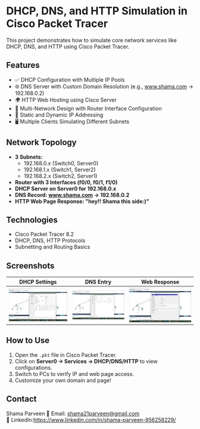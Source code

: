 #  DHCP, DNS, and HTTP Simulation in Cisco Packet Tracer

This project demonstrates how to simulate core network services like DHCP, DNS, and HTTP using Cisco Packet Tracer.

##  Features

- ✅ DHCP Configuration with Multiple IP Pools
- 🌐 DNS Server with Custom Domain Resolution (e.g., www.shama.com → 192.168.0.2)
- 🌍 HTTP Web Hosting using Cisco Server
- 🔄 Multi-Network Design with Router Interface Configuration
- 🔌 Static and Dynamic IP Addressing
- 🖥️ Multiple Clients Simulating Different Subnets

## Network Topology

- **3 Subnets:**
  - 192.168.0.x (Switch0, Server0)
  - 192.168.1.x (Switch1, Server2)
  - 192.168.2.x (Switch2, Server1)
- **Router with 3 Interfaces (f0/0, f0/1, f1/0)**
- **DHCP Server on Server0 for 192.168.0.x**
- **DNS Record: www.shama.com → 192.168.0.2**
- **HTTP Web Page Response: "hey!! Shama this side:)"**

## Technologies

- Cisco Packet Tracer 8.2
- DHCP, DNS, HTTP Protocols
- Subnetting and Routing Basics

##  Screenshots

| DHCP Settings | DNS Entry | Web Response |
|---------------|-----------|--------------|
| ![DHCP](dhcp.png) | ![DNS](dns.png) | ![HTTP](/http.png) |

##  How to Use

1. Open the `.pkt` file in Cisco Packet Tracer.
2. Click on **Server0 → Services → DHCP/DNS/HTTP** to view configurations.
3. Switch to PCs to verify IP and web page access.
4. Customize your own domain and page!

##  Contact

Shama Parveen 
📧 Email: shama21parveen@gmail.com  
🔗 LinkedIn:https://www.linkedin.com/in/shama-parveen-956258229/  



